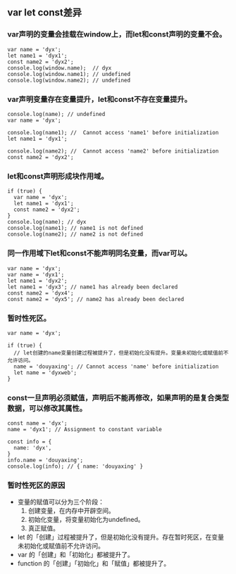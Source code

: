 ## var let const差异
### var声明的变量会挂载在window上，而let和const声明的变量不会。
```
var name = 'dyx';
let name1 = 'dyx1';
const name2 = 'dyx2';
console.log(window.name);  // dyx
console.log(window.name1); // undefined
console.log(window.name2); // undefined
```
### var声明变量存在变量提升，let和const不存在变量提升。
```
console.log(name); // undefined 
var name = 'dyx';

console.log(name1); //  Cannot access 'name1' before initialization
let name1 = 'dyx1';

console.log(name2); //  Cannot access 'name2' before initialization
const name2 = 'dyx2';
```
### let和const声明形成块作用域。
```
if (true) {
  var name = 'dyx';
  let name1 = 'dyx1';
  const name2 = 'dyx2';
}
console.log(name); // dyx 
console.log(name1); // name1 is not defined
console.log(name2); // name2 is not defined 
```
### 同一作用域下let和const不能声明同名变量，而var可以。
```
var name = 'dyx';
var name = 'dyx1';
let name1 = 'dyx2';
let name1 = 'dyx3'; // name1 has already been declared
const name2 = 'dyx4';
const name2 = 'dyx5'; // name2 has already been declared
```
### 暂时性死区。
```
var name = 'dyx';

if (true) {
  // let创建的name变量创建过程被提升了，但是初始化没有提升。变量未初始化或赋值前不允许访问。
  name = 'douyaxing'; // Cannot access 'name' before initialization
  let name = 'dyxweb';
}
```
### const一旦声明必须赋值，声明后不能再修改，如果声明的是复合类型数据，可以修改其属性。
```
const name = 'dyx';
name = 'dyx1'; // Assignment to constant variable

const info = {
  name: 'dyx',
}
info.name = 'douyaxing';
console.log(info); // { name: 'douyaxing' }
```
### 暂时性死区的原因
- 变量的赋值可以分为三个阶段：
   1. 创建变量，在内存中开辟空间。
   2. 初始化变量，将变量初始化为undefined。
   3. 真正赋值。
- let 的「创建」过程被提升了，但是初始化没有提升。存在暂时死区，在变量未初始化或赋值前不允许访问。
- var 的「创建」和「初始化」都被提升了。
- function 的「创建」「初始化」和「赋值」都被提升了。